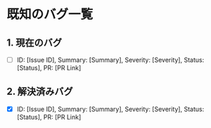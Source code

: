 # 既知のバグ一覧

## 1. 現在のバグ

- [ ] ID: [Issue ID], Summary: [Summary], Severity: [Severity], Status: [Status], PR: [PR Link]

## 2. 解決済みバグ

- [x] ID: [Issue ID], Summary: [Summary], Severity: [Severity], Status: [Status], PR: [PR Link]
